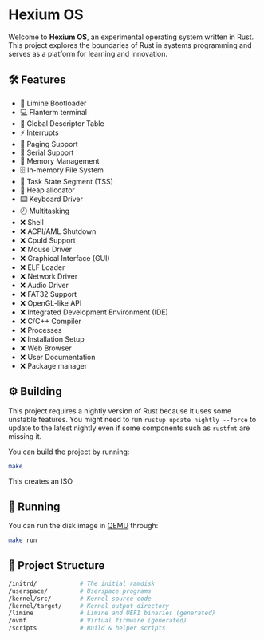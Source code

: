 # **Hexium OS**

Welcome to **Hexium OS**, an experimental operating system written in Rust. This project explores the boundaries of Rust in systems programming and serves as a platform for learning and innovation.

## **🛠️ Features**

- :rocket: Limine Bootloader
- :computer: Flanterm terminal
- :scroll: Global Descriptor Table  
- :zap: Interrupts
- :page_facing_up: Paging Support
- :electric_plug: Serial Support
- :brain: Memory Management
- :file_cabinet: In-memory File System
- :dart: Task State Segment (TSS)
- :wrench: Heap allocator
- :keyboard: Keyboard Driver
- :clock8: Multitasking
- :x: Shell
- :x: ACPI/AML Shutdown
- :x: CpuId Support
- :x: Mouse Driver
- :x: Graphical Interface (GUI)
- :x: ELF Loader
- :x: Network Driver
- :x: Audio Driver
- :x: FAT32 Support
- :x: OpenGL-like API
- :x: Integrated Development Environment (IDE)
- :x: C/C++ Compiler
- :x: Processes
- :x: Installation Setup
- :x: Web Browser
- :x: User Documentation
- :x: Package manager

## **⚙️ Building**

This project requires a nightly version of Rust because it uses some unstable features. You might need to run `rustup update nightly --force` to update to the latest nightly even if some components such as `rustfmt` are missing it.

You can build the project by running:

```bash
make
```

This creates an ISO

## **🚀 Running**

You can run the disk image in [QEMU] through:

```bash
make run
```

## **:open_file_folder: Project Structure**

```bash
/initrd/            # The initial ramdisk
/userspace/         # Userspace programs
/kernel/src/        # Kernel source code
/kernel/target/     # Kernel output directory
/limine             # Limine and UEFI binaries (generated)
/ovmf               # Virtual firmware (generated)
/scripts            # Build & helper scripts
```

[QEMU]: https://www.qemu.org/
